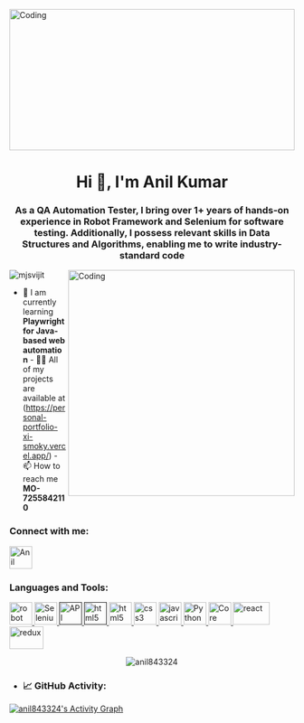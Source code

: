 <img align="center" alt="Coding" width="100%" height="250px"
    src="https://tapendrapandey.com.np/wp-content/uploads/2020/09/head.gif" />
<h1 align="center">Hi 👋, I'm Anil Kumar</h1>
<h3 align="center">
As a QA Automation Tester, I bring over 1+ years of hands-on experience in Robot Framework and Selenium for software testing. Additionally, I possess relevant skills in Data Structures and Algorithms, enabling me to write industry-standard code
</h3>

<img align="right" alt="Coding" width="400" src="https://c.tenor.com/flflC6GFzO8AAAAd/sultan-alrefaei-programmer.gif" />

<p align="left">
    <img src="https://komarev.com/ghpvc/?username=mjsvijit&label=Profile%20views&color=0e75b6&style=flat"
        alt="mjsvijit" />
</p>

- 🌱 I am currently learning **Playwright for Java-based web automation** - 👨‍💻 All of my
projects are available at (https://personal-portfolio-xi-smoky.vercel.app/) - 📫
How to reach me **MO-7255842110**

<h3 align="left">Connect with me:</h3>
<p align="left">
    <a href="https://www.linkedin.com/in/anilkumareth/" target="blank"><img align="center"
            src="https://www.shutterstock.com/image-photo/kiev-ukraine-june-7-2015-260nw-285114926.jpg" alt="Anil Kumar"
            height="40" width="40" /></a>
</p>

<h3 align="left">Languages and Tools:</h3>
<p align="left">
    <a href="https://robotframework.org/" target="_blank" rel="noreferrer">
        <img src="https://www.bing.com/th?id=OIP._pf1l5t5u6FHzBLJl9bPAwHaJ3&w=90&h=106&c=8&rs=1&qlt=90&o=6&dpr=1.3&pid=3.1&rm=2"
            alt="robot framework" width="40" height="40" />
        <a href="https://www.selenium.dev/" target="_blank" rel="noreferrer">
            <img src="https://th.bing.com/th/id/OIP.sJ-fh894OsZzpf7GPSPTfQAAAA?w=144&h=180&c=7&r=0&o=5&dpr=1.3&pid=1.7"
                alt="Selenium" width="40" height="40" />
            <a href="" target="_blank" rel="noreferrer">
                <img src="https://th.bing.com/th/id/OIP.EkjqgCqDP2TGwcqa4fGf0AHaEK?pid=ImgDet&rs=1" alt="API Testing"
                    width="40" height="40" />
                <a href="" target="_blank" rel="noreferrer">
                    <img src="https://th.bing.com/th/id/OIP.C5xjdWs95x4Lyb0xHWP2BwHaF3?w=196&h=180&c=7&r=0&o=5&dpr=1.3&pid=1.7"
                        alt="html5" width="40" height="40" />
                    <a href="https://www.w3.org/html/" target="_blank" rel="noreferrer">
                        <img src="https://img.freepik.com/free-icon/html5_318-903450.jpg" alt="html5" width="40"
                            height="40" />
                    </a>
                    <a href="https://www.w3schools.com/css/" target="_blank" rel="noreferrer">
                        <img src="https://upload.wikimedia.org/wikipedia/commons/thumb/d/d5/CSS3_logo_and_wordmark.svg/1200px-CSS3_logo_and_wordmark.svg.png"
                            alt="css3" width="40" height="40" />
                    </a>
                    <a href="https://developer.mozilla.org/en-US/docs/Web/JavaScript" target="_blank" rel="noreferrer">
                        <img src="https://cdn.pixabay.com/photo/2015/04/23/17/41/javascript-736400__340.png"
                            alt="javascript" width="40" height="40" />
                    </a>
                    <a href="https://www.python.org/" target="_blank" rel="noreferrer">
                        <img src="https://avatars.githubusercontent.com/u/1525981?s=280&v=4" alt="Python" width="40"
                            height="40" />
                    </a>
                    <a href="https://www.java.com/en/" target="_blank" rel="noreferrer">
                        <img src="https://th.bing.com/th/id/OIP.Nlinvc5m418ZbsmcxFhrrQHaHa?pid=ImgDet&rs=1"
                            alt="Core Java" width="40" height="40" />
                    </a>
                    <a href="https://reactjs.org/" target="_blank" rel="noreferrer">
                        <img src="https://www.datocms-assets.com/45470/1631110818-logo-react-js.png" alt="react"
                            width="65" height="40" />
                    </a>
                    <a href="https://redux.js.org" target="_blank" rel="noreferrer">
                        <img src="https://cdn.zapier.com/storage/blog/4ec8fc7dc3a75758a3913bab9e5a4fd8_2.500x278.png"
                            alt="redux" width="60" height="40" />
                    </a>
</p>
<p align="center">
    <img align="center"
        src="https://github-readme-streak-stats.herokuapp.com/?user=anil843324&theme=dark&hide_border=true"
        alt="anil843324" />
</p>

- ### 📈 GitHub Activity:
<a href="https://github.com/anil843324/github-readme-activity-graph"><img alt="anil843324's Activity Graph"
        src="https://activity-graph.herokuapp.com/graph?username=anil843324&bg_color=1F222E&color=F8D866&line=F85D7F&point=FFFFFF&hide_border=true" /></a>
